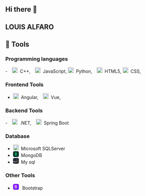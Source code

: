 ## Hi there 👋

## LOUIS ALFARO

## 🔧 Tools
### Programming languages
- <img height="18" width="18" src="https://skillicons.dev/icons?i=cpp" />&ensp;C++, <img height="18" width="18" src="https://skillicons.dev/icons?i=js" />&ensp;JavaScript, <img height="18" width="18" src="https://skillicons.dev/icons?i=python" />&ensp;Python, <img height="18" width="18" src="https://skillicons.dev/icons?i=html" />&ensp;HTML5, <img height="18" width="18" src="https://skillicons.dev/icons?i=css" />&ensp;CSS,


###  Frontend Tools 

- <img height="18" width="18" src="https://skillicons.dev/icons?i=angular" />&ensp;Angular, <img height="18" width="18" src="https://skillicons.dev/icons?i=vue" />&ensp;Vue, 

### Backend Tools

- <img height="18" width="18" src="https://skillicons.dev/icons?i=dotnet" />&ensp;.NET, <img height="18" width="18" src="https://skillicons.dev/icons?i=spring" />&ensp;Spring Boot
  
### Database
- <img height="18" width="18" src="https://user-images.githubusercontent.com/4249331/52232852-e2c4f780-28bd-11e9-835d-1e3cf3e43888.png" />&ensp;Microsoft SQLServer
- <img height="18" width="18" src="https://github.com/tandpfun/skill-icons/blob/main/icons/MongoDB.svg" />&ensp;MongoDB
-  <img height="18" width="18" src="https://github.com/tandpfun/skill-icons/blob/main/icons/MySQL-Dark.svg" />&ensp;My sql


### Other Tools
- <img height="18" width="18" src="https://raw.githubusercontent.com/tandpfun/skill-icons/65dea6c4eaca7da319e552c09f4cf5a9a8dab2c8/icons/Bootstrap.svg" />&ensp; Bootstrap

